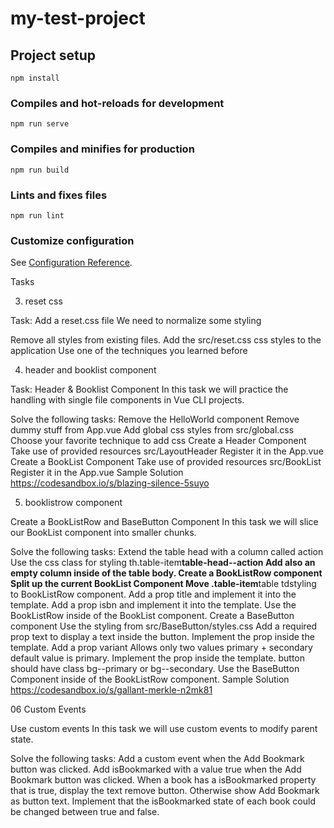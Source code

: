 # my-test-project

## Project setup

```
npm install
```

### Compiles and hot-reloads for development

```
npm run serve
```

### Compiles and minifies for production

```
npm run build
```

### Lints and fixes files

```
npm run lint
```

### Customize configuration

See [Configuration Reference](https://cli.vuejs.org/config/).

Tasks

3.  reset css

Task: Add a reset.css file
We need to normalize some styling

Remove all styles from existing files.
Add the src/reset.css css styles to the application
Use one of the techniques you learned before

4.  header and booklist component

Task: Header & Booklist Component
In this task we will practice the handling with single file components in Vue CLI projects.

Solve the following tasks:
Remove the HelloWorld component
Remove dummy stuff from App.vue
Add global css styles from src/global.css
Choose your favorite technique to add css
Create a Header Component
Take use of provided resources src/LayoutHeader
Register it in the App.vue
Create a BookList Component
Take use of provided resources src/BookList
Register it in the App.vue
Sample Solution
https://codesandbox.io/s/blazing-silence-5suyo

5.  booklistrow component

Create a BookListRow and BaseButton Component
In this task we will slice our BookList component into smaller chunks.

Solve the following tasks:
Extend the table head with a column called action
Use the css class for styling th.table-item**table-head--action
Add also an empty column inside of the table body.
Create a BookListRow component
Split up the current BookList Component
Move .table-item**table tdstyling to BookListRow component.
Add a prop title and implement it into the template.
Add a prop isbn and implement it into the template.
Use the BookListRow inside of the BookList component.
Create a BaseButton component
Use the styling from src/BaseButton/styles.css
Add a required prop text to display a text inside the button.
Implement the prop inside the template.
Add a prop variant
Allows only two values primary + secondary
default value is primary.
Implement the prop inside the template.
button should have class bg--primary or bg--secondary.
Use the BaseButton Component inside of the BookListRow component.
Sample Solution
https://codesandbox.io/s/gallant-merkle-n2mk81

06 Custom Events

Use custom events
In this task we will use custom events to modify parent state.

Solve the following tasks:
Add a custom event when the Add Bookmark button was clicked.
Add isBookmarked with a value true when the Add Bookmark button was clicked.
When a book has a isBookmarked property that is true, display the text remove button.
Otherwise show Add Bookmark as button text.
Implement that the isBookmarked state of each book could be changed between true and false.
